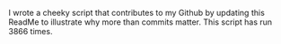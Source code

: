 I wrote a cheeky script that contributes to my Github by updating this ReadMe to illustrate why more than commits matter. This script has run 3866 times.